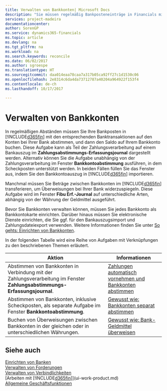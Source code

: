 ```yaml
---
title: Verwalten von Bankkonten| Microsoft Docs
description: "Sie müssen regelmäßig Bankposteneinträge in Financials mit den verknüpften Banktransaktionen in Ihren Bankkonten abstimmen."
services: project-madeira
documentationcenter: 
author: SorenGP
ms.service: dynamics365-financials
ms.topic: article
ms.devlang: na
ms.tgt_pltfrm: na
ms.workload: na
ms.search.keywords: reconcile
ms.date: 06/02/2017
ms.author: sgroespe
ms.translationtype: HT
ms.sourcegitcommit: daa014eaa78caa7a317b05ca92ff27c1d1530c06
ms.openlocfilehash: 2e8314c6da4da73712787a40204a964922f153f4
ms.contentlocale: de-ch
ms.lasthandoff: 10/17/2017

---
```

# <a name="managing-bank-accounts"></a>Verwalten von Bankkonten
In regelmäßigen Abständen müssen Sie Ihre Bankposten in [!INCLUDE[d365fin](includes/d365fin_md.md)] mit den entsprechenden Banktransaktionen auf den Konten bei Ihrer Bank abstimmen, und dann den Saldo auf Ihrem Bankkonto buchen. Diese Aufgabe kann als Teil der Zahlungsverarbeitung auf einem Bankauszug im **Zahlungsabstimmungs-Erfassungsjournal** dargestellt werden. Alternativ können Sie die Aufgabe unabhängig von der Zahlungsverarbeitung im Fenster **Bankkontoabstimmung** ausführen, in dem Scheckposten unterstützt werden. In beiden Fällen füllen Sie das Fenster aus, indem Sie den Bankkontoauszug in [!INCLUDE[d365fin](includes/d365fin_md.md)] importieren.

Manchmal müssen Sie Beträge zwischen Bankkonten im [!INCLUDE[d365fin](includes/d365fin_md.md)]  transferieren, um Überweisungen bei Ihrer Bank widerzuspiegeln. Diese Aufgabe wird im Fenster **Fibu Erf.-Journal** auf unterschiedliche Arten, abhängig von der Währung der Geldmittel ausgeführt.

Bevor Sie Bankkonten verwalten können, müssen Sie jedes Bankkonto als Bankkontokarte einrichten. Darüber hinaus müssen Sie elektronische Dienste einrichten, die Sie ggf. für den Bankauszugsimport und Zahlungsdateiexport verwenden. Weitere Informationen finden Sie unter [So gehts: Einrichten von Bankkonten](bank-setup-banking.md).

In der folgenden Tabelle wird eine Reihe von Aufgaben mit Verknüpfungen zu den beschriebenen Themen erläutert.

| Aktion | Informationen |
| --- | --- |
| Abstimmen von Bankkonten in Verbindung mit der Zahlungsverarbeitung im Fenster **Zahlungsabstimmungs-Erfassungsjournal**. |[Zahlungen automatisch vornehmen und Bankkonten abstimmen](receivables-apply-payments-auto-reconcile-bank-accounts.md) |
| Abstimmen von Bankkonten, inklusive Scheckposten, als separate Aufgabe im Fenster **Bankkontoabstimmung**. |[Gewusst wie: Bankkonten separat abstimmen](bank-how-reconcile-bank-accounts-separately.md) |
| Buchen von Überweisungen zwischen Bankkonten in der gleichen oder in unterschiedlichen Währungen. |[Gewusst wie: Bank-Geldmittel überweisen](bank-how-transfer-bank-funds.md) |

## <a name="see-also"></a>Siehe auch
[Einrichten von Banken](bank-setup-banking.md)  
[Verwalten von Forderungen](receivables-manage-receivables.md)  
[Verwalten von Verbindlichkeiten](payables-manage-payables.md)    
[Arbeiten mit [!INCLUDE[d365fin](includes/d365fin_md.md)]](ui-work-product.md)  
[Allgemeine Geschäftsfunktionen](ui-across-business-areas.md)  

